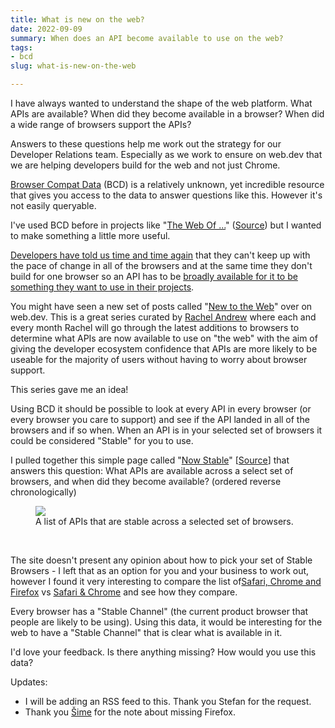 ```yaml
---
title: What is new on the web?
date: 2022-09-09
summary: When does an API become available to use on the web?
tags:
- bcd
slug: what-is-new-on-the-web

---
```

I have always wanted to understand the shape of the web platform. What APIs are available? When did they become available in a browser? When did a wide range of browsers support the APIs?

Answers to these questions help me work out the strategy for our Developer Relations team. Especially as we work to ensure on web.dev that we are helping developers build for the web and not just Chrome.

[Browser Compat Data](https://paul.kinlan.me/bcd-a-hidden-web-compat-gem/) (BCD) is a relatively unknown, yet incredible resource that gives you access to the data to answer questions like this. However it's not easily queryable.

I've used BCD before in projects like "[The Web Of ...](https://the-web-of.glitch.me/)" ([Source](https://github.com/PaulKinlan/the-web-of)) but I wanted to make something a little more useful.

[Developers have told us time and time again](https://paul.kinlan.me/top-web-developer-pain-points-in-2021/) that they can't keep up with the pace of change in all of the browsers and at the same time they don't build for one browser so an API has to be [broadly available for it to be something they want to use in their projects](https://paul.kinlan.me/thinking-about-developer-satisfaction-and-web-developers/).

You might have seen a new set of posts called "[New to the Web](https://web.dev/tags/new-to-the-web/)" over on web.dev. This is a great series curated by [Rachel Andrew](https://rachelandrew.co.uk/) where each and every month Rachel will go through the latest additions to browsers to determine what APIs are now available to use on "the web" with the aim of giving the developer ecosystem confidence that APIs are more likely to be useable for the majority of users without having to worry about browser support.

This series gave me an idea!

Using BCD it should be possible to look at every API in every browser (or every browser you care to support) and see if the API landed in all of the browsers and if so when. When an API is in your selected set of browsers it could be considered "Stable" for you to use.

I pulled together this simple page called "[Now Stable](https://time-to-stable.deno.dev/when-stable?browser-chrome=onbrowser-safari=on&browser-firefox=on&feature-api=on&feature-css=on&feature-html=on&feature-javascript=on)" \[[Source](https://github.com/PaulKinlan/time-to-stable)\] that answers this question: What APIs are available across a select set of browsers, and when did they become available? (ordered reverse chronologically)

<figure>
  <img src="/images/screen-shot-2022-09-09-at-23.36.34.png" />
  <figcaption>A list of APIs that are stable across a selected set of browsers.</figcaption>
</figure>

 

The site doesn't present any opinion about how to pick your set of Stable Browsers - I left that as an option for you and your business to work out, however I found it very interesting to compare the list of[Safari, Chrome and Firefox](https://time-to-stable.deno.dev/when-stable?browser-chrome=on&browser-safari=on&browser-firefox=on&feature-api=on&feature-css=on&feature-html=on&feature-javascript=on) vs [Safari & Chrome](https://time-to-stable.deno.dev/when-stable?browser-chrome=on&browser-safari=on&browser-firefox=on&feature-api=on&feature-css=on&feature-html=on&feature-javascript=on) and see how they compare.

Every browser has a "Stable Channel" (the current product browser that people are likely to be using). Using this data, it would be interesting for the web to have a "Stable Channel" that is clear what is available in it.

I'd love your feedback. Is there anything missing? How would you use this data?

Updates:

* I will be adding an RSS feed to this. Thank you Stefan for the request.
* Thank you [Šime](https://twitter.com/simevidas/status/1568395613472972800) for the note about missing Firefox.